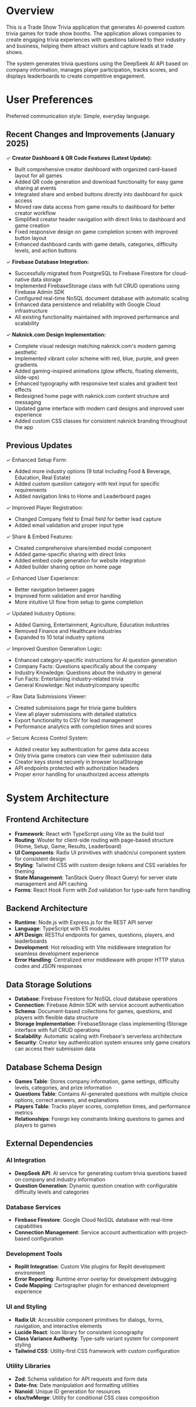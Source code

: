 # Overview

This is a Trade Show Trivia application that generates AI-powered custom trivia games for trade show booths. The application allows companies to create engaging trivia experiences with questions tailored to their industry and business, helping them attract visitors and capture leads at trade shows.

The system generates trivia questions using the DeepSeek AI API based on company information, manages player participation, tracks scores, and displays leaderboards to create competitive engagement.

# User Preferences

Preferred communication style: Simple, everyday language.

## Recent Changes and Improvements (January 2025)

✓ **Creator Dashboard & QR Code Features (Latest Update):**
- Built comprehensive creator dashboard with organized card-based layout for all games
- Added QR code generation and download functionality for easy game sharing at events
- Integrated share and embed buttons directly into dashboard for quick access
- Moved raw data access from game results to dashboard for better creator workflow
- Simplified creator header navigation with direct links to dashboard and game creation
- Fixed responsive design on game completion screen with improved button layout
- Enhanced dashboard cards with game details, categories, difficulty levels, and action buttons

✓ **Firebase Database Integration:**
- Successfully migrated from PostgreSQL to Firebase Firestore for cloud-native data storage
- Implemented FirebaseStorage class with full CRUD operations using Firebase Admin SDK
- Configured real-time NoSQL document database with automatic scaling
- Enhanced data persistence and reliability with Google Cloud infrastructure
- All existing functionality maintained with improved performance and scalability

✓ **Naknick.com Design Implementation:**
- Complete visual redesign matching naknick.com's modern gaming aesthetic
- Implemented vibrant color scheme with red, blue, purple, and green gradients
- Added gaming-inspired animations (glow effects, floating elements, slide-ups)
- Enhanced typography with responsive text scales and gradient text effects
- Redesigned home page with naknick.com content structure and messaging
- Updated game interface with modern card designs and improved user experience
- Added custom CSS classes for consistent naknick branding throughout the app

## Previous Updates

✓ Enhanced Setup Form:
- Added more industry options (9 total including Food & Beverage, Education, Real Estate)
- Added custom question category with text input for specific requirements
- Added navigation links to Home and Leaderboard pages

✓ Improved Player Registration:
- Changed Company field to Email field for better lead capture
- Added email validation and proper input type

✓ Share & Embed Features:
- Created comprehensive share/embed modal component
- Added game-specific sharing with direct links
- Added embed code generation for website integration
- Added builder sharing option on home page

✓ Enhanced User Experience:
- Better navigation between pages
- Improved form validation and error handling
- More intuitive UI flow from setup to game completion

✓ Updated Industry Options:
- Added Gaming, Entertainment, Agriculture, Education industries
- Removed Finance and Healthcare industries
- Expanded to 10 total industry options

✓ Improved Question Generation Logic:
- Enhanced category-specific instructions for AI question generation
- Company Facts: Questions specifically about the company
- Industry Knowledge: Questions about the industry in general
- Fun Facts: Entertaining industry-related trivia
- General Knowledge: Not industry/company specific

✓ Raw Data Submissions Viewer:
- Created submissions page for trivia game builders
- View all player submissions with detailed statistics
- Export functionality to CSV for lead management
- Performance analytics with completion times and scores

✓ Secure Access Control System:
- Added creator key authentication for game data access
- Only trivia game creators can view their submission data
- Creator keys stored securely in browser localStorage
- API endpoints protected with authorization headers
- Proper error handling for unauthorized access attempts

# System Architecture

## Frontend Architecture
- **Framework**: React with TypeScript using Vite as the build tool
- **Routing**: Wouter for client-side routing with page-based structure (Home, Setup, Game, Results, Leaderboard)
- **UI Components**: Radix UI primitives with shadcn/ui component system for consistent design
- **Styling**: Tailwind CSS with custom design tokens and CSS variables for theming
- **State Management**: TanStack Query (React Query) for server state management and API caching
- **Forms**: React Hook Form with Zod validation for type-safe form handling

## Backend Architecture
- **Runtime**: Node.js with Express.js for the REST API server
- **Language**: TypeScript with ES modules
- **API Design**: RESTful endpoints for games, questions, players, and leaderboards
- **Development**: Hot reloading with Vite middleware integration for seamless development experience
- **Error Handling**: Centralized error middleware with proper HTTP status codes and JSON responses

## Data Storage Solutions
- **Database**: Firebase Firestore for NoSQL cloud database operations
- **Connection**: Firebase Admin SDK with service account authentication
- **Schema**: Document-based collections for games, questions, and players with flexible data structure
- **Storage Implementation**: FirebaseStorage class implementing IStorage interface with full CRUD operations
- **Scalability**: Automatic scaling with Firebase's serverless architecture
- **Security**: Creator key authentication system ensures only game creators can access their submission data

## Database Schema Design
- **Games Table**: Stores company information, game settings, difficulty levels, categories, and prize information
- **Questions Table**: Contains AI-generated questions with multiple choice options, correct answers, and explanations
- **Players Table**: Tracks player scores, completion times, and performance metrics
- **Relationships**: Foreign key constraints linking questions to games and players to games

## External Dependencies

### AI Integration
- **DeepSeek API**: AI service for generating custom trivia questions based on company and industry information
- **Question Generation**: Dynamic question creation with configurable difficulty levels and categories

### Database Services
- **Firebase Firestore**: Google Cloud NoSQL database with real-time capabilities
- **Connection Management**: Service account authentication with project-based configuration

### Development Tools
- **Replit Integration**: Custom Vite plugins for Replit development environment
- **Error Reporting**: Runtime error overlay for development debugging
- **Code Mapping**: Cartographer plugin for enhanced development experience

### UI and Styling
- **Radix UI**: Accessible component primitives for dialogs, forms, navigation, and interactive elements
- **Lucide React**: Icon library for consistent iconography
- **Class Variance Authority**: Type-safe variant system for component styling
- **Tailwind CSS**: Utility-first CSS framework with custom configuration

### Utility Libraries
- **Zod**: Schema validation for API requests and form data
- **Date-fns**: Date manipulation and formatting utilities
- **Nanoid**: Unique ID generation for resources
- **clsx/twMerge**: Utility for conditional CSS class composition